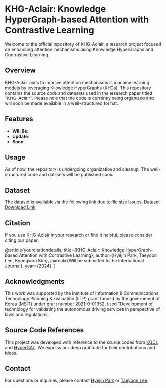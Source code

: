 # KHG-Aclair: Knowledge HyperGraph-based Attention with Contrastive Learning

Welcome to the official repository of KHG-Aclair, a research project focused on enhancing attention mechanisms using Knowledge HyperGraphs and Contrastive Learning.

## Overview

KHG-Aclair aims to improve attention mechanisms in machine learning models by leveraging Knowledge HyperGraphs (KHGs). This repository contains the source code and datasets used in the research paper titled "KHG-Aclair". Please note that the code is currently being organized and will soon be made available in a well-structured format.

## Features

- **Will Be**: 
- **Update**: 
- **Soon**: 


## Usage

As of now, the repository is undergoing organization and cleanup. The well-structured code and datasets will be published soon.

## Dataset
The dataset is available via the following link due to file size issues.
[Dataset Download Link](https://drive.google.com/drive/folders/1Egb3JhEQe0EDkCHW75C_feDSfHkQHOXF?usp=sharing)


## Citation

If you use KHG-Aclair in your research or find it helpful, please consider citing our paper.

@article{yourcitationdetails,
  title={KHG-Aclair: Knowledge HyperGraph-based Attention with Contrastive Learning},
  author={Hyejin Park, Taeyoon Lee, Kyungwon Kim},
  journal={Will be submitted to the International Journal},
  year={2024},
}

## Acknowledgments
This work was supported by the Institute of Information & Communications Technology Planning & Evaluation (IITP) grant funded by the government of Korea (MSIT) under grant number 2021-0-01352, titled "Development of technology for validating the autonomous driving services in perspective of laws and regulations.

## Source Code References
This project was developed with reference to the source codes from [KGCL](https://github.com/yuh-yang/KGCL-SIGIR22) and [HyperGAT](https://github.com/kaize0409/HyperGAT_TextClassification). We express our deep gratitude for their contributions and ideas.

## Contact

For questions or inquiries, please contact [Hyejin Park](mailto:h.ngc1316@gmail.com) or [Taeyoon Lee](mailto:tylee814@gmail.com).
